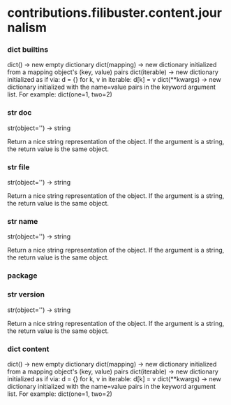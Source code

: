# contributions.filibuster.content.journalism

### dict __builtins__
dict() -> new empty dictionary
dict(mapping) -> new dictionary initialized from a mapping object's
(key, value) pairs
dict(iterable) -> new dictionary initialized as if via:
d = {}
for k, v in iterable:
d[k] = v
dict(**kwargs) -> new dictionary initialized with the name=value pairs
in the keyword argument list.  For example:  dict(one=1, two=2)
### str __doc__
str(object='') -> string

Return a nice string representation of the object.
If the argument is a string, the return value is the same object.
### str __file__
str(object='') -> string

Return a nice string representation of the object.
If the argument is a string, the return value is the same object.
### str __name__
str(object='') -> string

Return a nice string representation of the object.
If the argument is a string, the return value is the same object.
### __package__
### str __version__
str(object='') -> string

Return a nice string representation of the object.
If the argument is a string, the return value is the same object.
### dict content
dict() -> new empty dictionary
dict(mapping) -> new dictionary initialized from a mapping object's
(key, value) pairs
dict(iterable) -> new dictionary initialized as if via:
d = {}
for k, v in iterable:
d[k] = v
dict(**kwargs) -> new dictionary initialized with the name=value pairs
in the keyword argument list.  For example:  dict(one=1, two=2)
